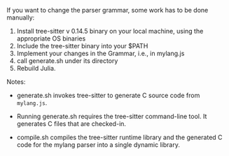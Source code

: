 If you want to change the parser grammar, some work has to be done manually:

1. Install tree-sitter v 0.14.5 binary on your local machine, using the appropriate OS binaries
2. Include the tree-sitter binary into your $PATH
3. Implement your changes in the Grammar, i.e., in mylang.js
4. call generate.sh under its directory
5. Rebuild Julia.


Notes:

- generate.sh invokes tree-sitter to generate C source code from `mylang.js`.

- Running generate.sh requires the tree-sitter command-line tool. It generates C files that
are checked-in.

- compile.sh compiles the tree-sitter runtime library and the generated C code for the mylang
parser into a single dynamic library.
